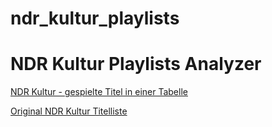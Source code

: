 # ndr_kultur_playlists
<h1>NDR Kultur Playlists Analyzer</h1>

<p>
<a href="./templates/index.html">NDR Kultur - gespielte Titel in einer Tabelle</a>  
</p>

<p>
<a href="https://www.ndr.de/kultur/programm/titelliste1212.html">Original NDR Kultur Titelliste</a>  
</p>








